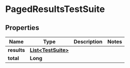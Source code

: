 

# PagedResultsTestSuite


## Properties

| Name | Type | Description | Notes |
|------------ | ------------- | ------------- | -------------|
|**results** | [**List&lt;TestSuite&gt;**](TestSuite.md) |  |  |
|**total** | **Long** |  |  |



